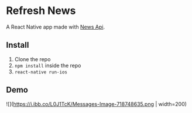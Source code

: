 # Refresh News
A React Native app made with [News Api](https://newsapi.org/).

## Install
1. Clone the repo
2. `npm install` inside the repo
3. `react-native run-ios`

## Demo
![](https://i.ibb.co/L0J1TcK/Messages-Image-718748635.png | width=200)
